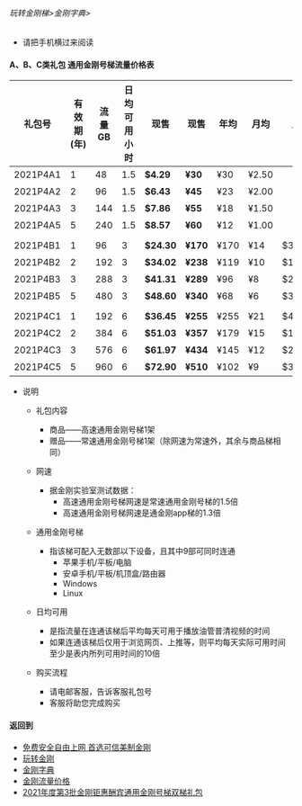 ###### 玩转金刚梯>金刚字典>

- 请把手机横过来阅读

#### A、B、C类礼包 通用金刚号梯流量价格表

|礼包号|有效期(年) |流量 GB |日均可用小时|现售|现售|年均  |月均  |原价|限售礼包（个）|
|--------|------|-------|--------------|------|-------|-----|-----|-|-|
|2021P4A1  |1	|48	|1.5 	 | <strong> $4.29	| <strong>¥30 	 |¥30	|¥2.50	||备货中 |																
|2021P4A2  |2	|96	|1.5 	 | <strong> $6.43	| <strong>¥45 	 |¥23	|¥2.00	||备货中 |																
|2021P4A3  |3	|144	|1.5 	 | <strong> $7.86	| <strong>¥55 	 |¥18	|¥1.50	||备货中 |																
|2021P4A5  |5	|240	|1.5 	 | <strong> $8.57	| <strong>¥60 	 |¥12	|¥1.00	||备货中 |																
|||||||||
|2021P4B1   |1	|96	|3 	 | <strong> $24.30	| <strong>¥170 	 |¥170	|¥14	| $32.40 |备货中 |																
|2021P4B2   |2	|192	|3 	 | <strong> $34.02	| <strong>¥238 	 |¥119	|¥10	| $145.80 |备货中 |																
|2021P4B3   |3	|288	|3 	 | <strong> $41.31	| <strong>¥289 	 |¥96	|¥8	| $218.70 |备货中 |																
|2021P4B5   |5	|480	|3 	 | <strong> $48.60	| <strong>¥340 	 |¥68	|¥6	| $364.50 |备货中 |																
|||||||||
|2021P4C1   |1	|192	|6 	 | <strong> $36.45	| <strong>¥255 	 |¥255	|¥21	| $48.60 |备货中 |																
|2021P4C2   |2	|384	|6 	 | <strong> $51.03	| <strong>¥357 	 |¥179	|¥15	| $145.80 |备货中 |																
|2021P4C3   |3	|576	|6 	 | <strong> $61.97	| <strong>¥434 	 |¥145	|¥12	| $218.70 |备货中 |																
|2021P4C5   |5	|960	|6 	 | <strong> $72.90	| <strong>¥510	 |¥102	|¥9	| $364.50 |备货中 |																


- 说明
  - 礼包内容
    - 商品——高速通用金刚号梯1架
    - 赠品——常速通用金刚号梯1架（除网速为常速外，其余与商品梯相同）

  - 网速
    - 据金刚实验室测试数据：
      - 高速通用金刚号梯网速是常速通用金刚号梯的1.5倍
      - 高速通用金刚号梯网速是通金刚app梯的1.3倍

  - 通用金刚号梯
    - 指该梯可配入无数部以下设备，且其中9部可同时连通
      - 苹果手机/平板/电脑
      - 安卓手机/平板/机顶盒/路由器
      - Windows
      - Linux

  - 日均可用
    - 是指流量在连通该梯后平均每天可用于播放油管普清视频的时间
    - 如果连通该梯后仅用于浏览网页、上推等，则平均每天实际可用时间至少是表内所列可用时间的10倍

  - 购买流程
    - 请电邮客服，告诉客服礼包号
    - 客服将助您完成购买

#### 返回到
- [免费安全自由上网 首选可信美制金刚](https://github.com/a2zitpro/web/blob/master/%E5%BE%80%E5%90%8E%E7%BF%BB.md)
- [玩转金刚](https://github.com/a2zitpro/web/blob/master/LadderFree/A.md)
- [金刚字典](https://github.com/a2zitpro/web/blob/master/LadderFree/kkDictionary/KKDictionary.md)
- [金刚流量价格](https://github.com/a2zitpro/web/blob/master/LadderFree/kkDictionary/Price/KKDTPrice.md)
- [2021年度第3批金刚钜惠酬宾通用金刚号梯双梯礼包](https://github.com/a2zitpro/web/blob/master/LadderFree/kkDictionary/Price/KKDTPriceOfKKID_DoubleLadderGiftsPeck3.md)
